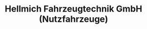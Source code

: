---
title: "Hellmich Fahrzeugtechnik GmbH (Nutzfahrzeuge)"
url: /riedstadt/hellmich-fahrzeugtechnik-gmbh-nutzfahrzeuge/
shop: Autowerkstatt
---